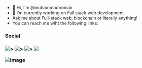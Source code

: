 - 👋 Hi, I’m @muhammadnomair
- 🌱 I’m currently working on Full stack web development
- Ask me about Full-stack web, blockchain or literally anything!
- You can reach me wiht the following links:


<h3>Social<h3>
  <img src="{}" />>
  <img src="{https://img.shields.io/badge/Facebook-1877F2?style=for-the-badge&logo=facebook&logoColor=white}" />>
  <img src="{https://img.shields.io/badge/Gmail-D14836?style=for-the-badge&logo=gmail&logoColor=white}" />>
  <img src="{https://img.shields.io/badge/GitHub-100000?style=for-the-badge&logo=github&logoColor=white}" />



  ![image]({https://img.shields.io/badge/LinkedIn-0077B5?style=for-the-badge&logo=linkedin&logoColor=white})

